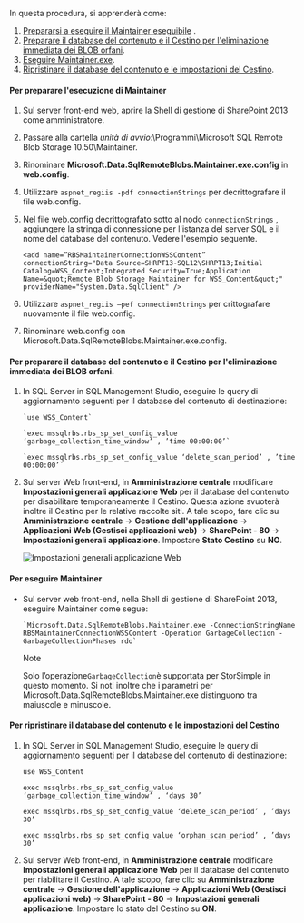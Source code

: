 <!--author=SharS last changed: 9/17/15-->

In questa procedura, si apprenderà come:

1. [Prepararsi a eseguire il Maintainer eseguibile](#to-prepare-to-run-the-maintainer) .
2. [Preparare il database del contenuto e il Cestino per l'eliminazione immediata dei BLOB orfani](#to-prepare-the-content-database-and-recycle-bin-to-immediately-delete-orphaned-blobs).
3. [Eseguire Maintainer.exe](#to-run-the-maintainer).
4. [Ripristinare il database del contenuto e le impostazioni del Cestino](#to-revert-the-content-database-and-recycle-bin-settings).

#### <a name="to-prepare-to-run-the-maintainer"></a>Per preparare l'esecuzione di Maintainer
1. Sul server front-end web, aprire la Shell di gestione di SharePoint 2013 come amministratore.
2. Passare alla cartella *unità di avvio*:\Programmi\Microsoft SQL Remote Blob Storage 10.50\Maintainer\.
3. Rinominare **Microsoft.Data.SqlRemoteBlobs.Maintainer.exe.config** in **web.config**.
4. Utilizzare `aspnet_regiis -pdf connectionStrings` per decrittografare il file web.config.
5. Nel file web.config decrittografato sotto al nodo `connectionStrings` , aggiungere la stringa di connessione per l'istanza del server SQL e il nome del database del contenuto. Vedere l'esempio seguente.
   
    `<add name=”RBSMaintainerConnectionWSSContent” connectionString="Data Source=SHRPT13-SQL12\SHRPT13;Initial Catalog=WSS_Content;Integrated Security=True;Application Name=&quot;Remote Blob Storage Maintainer for WSS_Content&quot;" providerName="System.Data.SqlClient" />`
6. Utilizzare `aspnet_regiis –pef connectionStrings` per crittografare nuovamente il file web.config. 
7. Rinominare web.config con Microsoft.Data.SqlRemoteBlobs.Maintainer.exe.config. 

#### <a name="to-prepare-the-content-database-and-recycle-bin-to-immediately-delete-orphaned-blobs"></a>Per preparare il database del contenuto e il Cestino per l'eliminazione immediata dei BLOB orfani.
1. In SQL Server in SQL Management Studio, eseguire le query di aggiornamento seguenti per il database del contenuto di destinazione: 
   
       `use WSS_Content`
   
       `exec mssqlrbs.rbs_sp_set_config_value ‘garbage_collection_time_window’ , ’time 00:00:00’`
   
       `exec mssqlrbs.rbs_sp_set_config_value ‘delete_scan_period’ , ’time 00:00:00’`
2. Sul server Web front-end, in **Amministrazione centrale** modificare **Impostazioni generali applicazione Web** per il database del contenuto per disabilitare temporaneamente il Cestino. Questa azione svuoterà inoltre il Cestino per le relative raccolte siti. A tale scopo, fare clic su **Amministrazione centrale** -> **Gestione dell'applicazione** -> **Applicazioni Web (Gestisci applicazioni web)** -> **SharePoint - 80** -> **Impostazioni generali applicazione**. Impostare **Stato Cestino** su **NO**.
   
    ![Impostazioni generali applicazione Web](./media/storsimple-sharepoint-adapter-garbage-collection/HCS_WebApplicationGeneralSettings-include.png)

#### <a name="to-run-the-maintainer"></a>Per eseguire Maintainer
* Sul server web front-end, nella Shell di gestione di SharePoint 2013, eseguire Maintainer come segue:
  
      `Microsoft.Data.SqlRemoteBlobs.Maintainer.exe -ConnectionStringName RBSMaintainerConnectionWSSContent -Operation GarbageCollection -GarbageCollectionPhases rdo`
  
  > [!NOTE]
  > Solo l’operazione`GarbageCollection`è supportata per StorSimple in questo momento. Si noti inoltre che i parametri per Microsoft.Data.SqlRemoteBlobs.Maintainer.exe distinguono tra maiuscole e minuscole. 
  > 
  > 

#### <a name="to-revert-the-content-database-and-recycle-bin-settings"></a>Per ripristinare il database del contenuto e le impostazioni del Cestino
1. In SQL Server in SQL Management Studio, eseguire le query di aggiornamento seguenti per il database del contenuto di destinazione:
   
      `use WSS_Content`
   
      `exec mssqlrbs.rbs_sp_set_config_value ‘garbage_collection_time_window’ , ‘days 30’`
   
      `exec mssqlrbs.rbs_sp_set_config_value ‘delete_scan_period’ , ’days 30’`
   
      `exec mssqlrbs.rbs_sp_set_config_value ‘orphan_scan_period’ , ’days 30’`
2. Sul server Web front-end, in **Amministrazione centrale** modificare **Impostazioni generali applicazione Web** per il database del contenuto per riabilitare il Cestino. A tale scopo, fare clic su **Amministrazione centrale** -> **Gestione dell'applicazione** -> **Applicazioni Web (Gestisci applicazioni web)** -> **SharePoint - 80** -> **Impostazioni generali applicazione**. Impostare lo stato del Cestino su **ON**.

